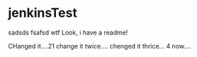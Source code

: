 # jenkinsTest
sadsds
fsafsd wtf
Look, i have a readme!

CHanged it....21
change it twice....
chenged it thrice...
4 now....
